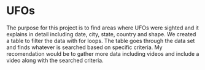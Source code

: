 # UFOs

The purpose for this project is to find areas where UFOs were sighted and it explains in detail including date, city, state, country and shape. We created a table to filter the data with for loops. The table goes through the data set and finds whatever is searched based on specific criteria. My recomendation would be to gather more data including videos and include a video along with the searched criteria. 

 
 
